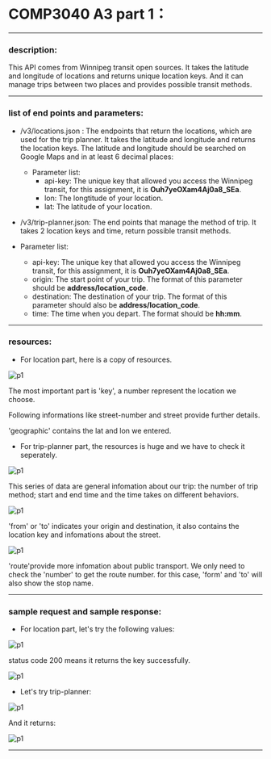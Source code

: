 # COMP3040 A3 part 1：
---
### description:

This API comes from Winnipeg transit open sources. It takes the latitude and longitude of locations and returns unique location keys. And it can manage trips between two places and provides possible transit methods. 

---

### list of end points and parameters:
* /v3/locations.json : The endpoints that return the locations, which are used for the trip planner. It takes the latitude and longitude and returns the location keys. The latitude and longitude should be searched on Google Maps and in at least 6 decimal places:
  
  * Parameter list:
     * api-key: The unique key that allowed you access the Winnipeg transit, for this assignment, it is **Ouh7yeOXam4Aj0a8_SEa**.
     * lon: The longtitude of your location.
     * lat: The latitude of your location. 
 

*  /v3/trip-planner.json: The end points that manage the method of trip. It takes 2 location keys and time, return possible transit methods.

 * Parameter list:
     * api-key: The unique key that allowed you access the Winnipeg transit, for this assignment, it is **Ouh7yeOXam4Aj0a8_SEa**.
     * origin: The start point of your trip. The format of this parameter should be **address/location_code**.
     * destination: The destination of your trip. The format of this parameter should also be **address/location_code**.
     * time: The time when you depart. The format should be **hh:mm**.


---

### resources:

* For location part, here is a copy of resources.

 ![p1](\pic\res_loc.png)

The most important part is 'key', a number represent the location we choose. 

Following informations like street-number and street provide further details.

'geographic' contains the lat and lon we entered.


* For trip-planner part, the resources is huge and we have to check it seperately.
 
![p1](\pic\res_trip01.png)

This series of data are general infomation about our trip: the number of trip method; start and end time and the  time takes on different behaviors.

![p1](\pic\res_trip02.png)
  
'from' or 'to' indicates your origin and destination, it also contains the location key and infomations about the street.

![p1](\pic\res_trip03.png)

'route'provide more infomation about public transport. We only need to check the 'number' to get the route number. 
for this case, 'form' and 'to' will also show the stop name.

---

### sample request and sample response:


* For location part, let's try the following values:

![p1](\pic\sample_loc01.png)

status code 200 means it returns the key successfully.

![p1](\pic\sample_loc02.png)


* Let's try trip-planner:

![p1](\pic\sample_trip01.png)

And it returns:

![p1](\pic\sample_trip02.png)

---